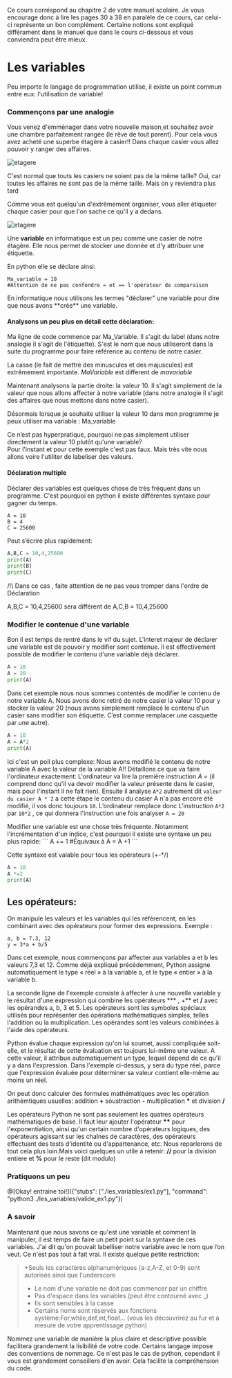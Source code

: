 Ce cours corréspond au chapitre 2 de votre manuel scolaire.
Je vous encourage donc à lire les pages 30 à 38 en paraléle de ce cours, car celui-ci représente un bon complément.
Certaine notions sont expliqué différament dans le manuel que dans le cours ci-dessous et vous conviendra peut être mieux.

# Les variables

Peu importe le langage de programmation utilisé, il existe un point commun entre eux: l'utilisation de variable!

### Commençons par une analogie
Vous venez d'emménager dans votre nouvelle maison,et souhaitez avoir une chambre parfaitement rangée (le rêve de tout parent).
Pour cela vous avez acheté une superbe étagère à casier!! Dans chaque casier vous allez pouvoir y ranger des affaires.

![etagere](../../img/etagere.jpeg)
<div class="alert alert-block alert-info">
  C'est normal que touts les casiers ne soient pas de la même taille?
  Oui, car toutes les affaires ne sont pas de la même taille. Mais on y reviendra plus tard
</div>


Comme vous est quelqu'un d'extrêmement organiser, vous aller étiqueter chaque casier pour que l'on sache ce qu'il y a dedans.

![etagere](../../img/etagere_etiquette.jpeg)

Une **variable** en informatique est un peu comme une casier de notre étagère.
Elle nous permet de stocker une donnée et d'y attribuer une étiquette.

En python elle se déclare ainsi:

```
Ma_variable = 10
#Attention de ne pas confondre = et == l'opérateur de comparaison
```
<div class="alert alert-block alert-info">
En informatique nous utilisons les termes "déclarer" une variable pour dire que nous avons **crée** une variable.
</div>


 #### Analysons un peu plus en détail cette déclaration:

 Ma ligne de code commence par Ma_Variable. Il s'agit du label (dans notre analogie il s'agit de l'étiquette).
 S'est le nom que nous utiliseront dans la suite du programme pour faire référence au contenu de notre casier.

 <div class="alert alert-block alert-warning">
La casse (le fait de mettre des minuscules et des majuscules) est extrêmement importante. <i> MaVariable </i> est different de <i>mavariable</i>

 </div>


Maintenant analysons la partie droite: la valeur 10.
Il s'agit simplement de la valeur que nous allons affecter à notre variable (dans notre analogie il s'agit des affaires que nous mettons dans notre casier).

Désormais lorsque je souhaite utiliser la valeur 10 dans mon programme je peux utiliser ma variable : Ma_variable

<div class="alert alert-block alert-warning">
Ce n’est pas hyperpratique, pourquoi ne pas simplement utiliser directement la valeur 10 plutôt qu'une variable?
</div>
Pour l'instant et pour cette exemple c'est pas faux. Mais très vite nous allons voire l'utiliter de labeliser des valeurs.

#### Déclaration multiple
Déclarer des variables est quelques chose de très fréquent dans un programme. C'est pourquoi en python il existe différentes syntaxe pour gagner du temps.

```
A = 10
B = 4
C = 25600
```
Peut s’écrire plus rapidement:

```python runnable
A,B,C = 10,4,25600
print(A)
print(B)
print(C)
```

/!\ Dans ce cas , faite attention de ne pas vous tromper dans l'ordre de Déclaration

A,B,C = 10,4,25600 sera différent de A,C,B = 10,4,25600


### Modifier le contenue d'une variable
Bon il est temps de rentré dans le vif du sujet. L'interet majeur de déclarer une variable est de pouvoir y modifier sont contenue.
Il est effectivement possible de modifier le contenu d'une variable déjà déclarer.

```python runnable
A = 10
A = 20
print(A)
```
Dans cet exemple nous nous sommes contentés de modifier le contenu de notre variable A. Nous avons donc retiré de notre casier la valeur 10 pour y stocker la valeur 20 (nous avons simplement remplacé le contenu d'un casier sans modifier son étiquette. C’est comme remplacer une casquette par une autre).

```python runnable
A = 10
A = A*2
print(A)
```
Ici c'est un poil plus complexe: Nous avons modifié le contenu de notre variable A avec la valeur de la variable A!!
Détaillons ce que va faire l'ordinateur exactement:
L'ordinateur va lire la première instruction <i>A = </i> (il comprend donc qu'il va devoir modifier la valeur présente dans le casier, mais pour l'instant il ne fait rien).
Ensuite il analyse ``` A*2 ``` autrement dit ``` valeur du casier A * 2 ``` a cette étape le contenu du casier A n'a pas encore été modifié, il vos donc toujours ```10```. L’ordinateur remplace donc
L’instruction ```A*2```  par ```10*2``` , ce qui donnera l'instruction une fois analyser ```A = 20```


<div class="alert alert-block alert-warning">
Modifier une variable est une chose très fréquente. Notamment l'incrémentation d'un indice, c'est pourquoi il existe une syntaxe un peu plus rapide:
```
A += 1
#Équivaux à
A = A +1
```

Cette syntaxe est valable pour tous les opérateurs (+-*/)
```python runnable
A = 10
A *=2
print(A)
```
</div>


## Les opérateurs:
On manipule les valeurs et les variables qui les référencent, en les combinant avec des opérateurs pour former des expressions. Exemple :
```
a, b = 7.3, 12
y = 3*a + b/5  
```

Dans cet exemple, nous commençons par affecter aux variables a et b les valeurs 7,3 et 12. Comme déjà expliqué précédemment, Python assigne automatiquement le type « réel » à la variable a, et le type « entier » à la variable b.

La seconde ligne de l'exemple consiste à affecter à une nouvelle variable y le résultat d'une expression qui combine les opérateurs *** , +** et **/** avec les opérandes a, b, 3 et 5. Les opérateurs sont les symboles spéciaux utilisés pour représenter des opérations mathématiques simples, telles l'addition ou la multiplication. Les opérandes sont les valeurs combinées à l'aide des opérateurs.


Python évalue chaque expression qu'on lui soumet, aussi compliquée soit-elle, et le résultat de cette évaluation est toujours lui-même une valeur. A cette valeur, il attribue automatiquement un type, lequel dépend de ce qu'il y a dans l'expression. Dans l'exemple ci-dessus, y sera du type réel, parce que l'expression évaluée pour déterminer sa valeur contient elle-même au moins un réel.

On peut donc calculer des formules mathématiques avec les opération arithémtiques usuelles: addition **+** soustraction **-** multiplication **\*** et division **/**

Les opérateurs Python ne sont pas seulement les quatres opérateurs mathématiques de base. Il faut leur ajouter l'opérateur **\*\*** pour l'exponentiation, ainsi qu'un certain nombre d'opérateurs logiques, des opérateurs agissant sur les chaînes de caractères, des opérateurs effectuant des tests d'identité ou d'appartenance, etc. Nous reparlerons de tout cela plus loin.Mais voici quelques un utile à retenir:
**//** pour la division entiere et **%** pour le reste (dit modulo)


### Pratiquons un peu

@[Okay! entraine toi!]({"stubs": ["./les_variables/ex1.py"], "command": "python3 ./les_variables/valide_ex1.py"})


### A savoir
Maintenant que nous savons ce qu'est une variable et comment la manipuler, il est temps de faire un petit point sur la syntaxe de ces variables.
J'ai dit qu'on pouvait labelliser notre variable avec le nom que l’on veut. Ce n'est pas tout à fait vrai. Il existe quelque petite restriction:
> +Seuls les caractères alphanumériques (a-z,A-Z, et 0-9) sont autorisés ainsi que l'underscore
> + Le nom d'une variable ne doit pas commencer par un chiffre
> + Pas d'espace dans les variables (peut être contourné avec _)
> + Ils sont sensibles à la casse
> + Certains noms sont réservés aux fonctions système:For,while,def,int,float... (vous les découvrirez au fur et à mesure de votre apprentissage python)


<div class="alert alert-blocl alert-info">
  Nommez une variable de manière la plus claire et descriptive possible façilitera grandement la lisibilité de votre code.
  Certains langage impose des conventions de nommage. Ce n'est pas le cas de python, cependant il vous est grandement conseillers d'en avoir.
  Cela facilite la compréhension du code.
</div>
